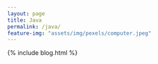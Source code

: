 ```yaml
---
layout: page
title: Java
permalink: /java/
feature-img: "assets/img/pexels/computer.jpeg"
---
```


{% include blog.html %}
